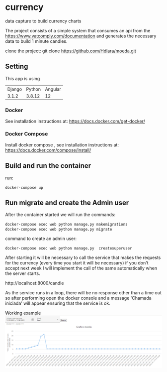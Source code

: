 # currency
data capture to build currency charts

The project consists of a simple system that consumes an api from the https://www.vatcomply.com/documentation
and generates the necessary data to build 1 minute candles.

clone the project: git clone https://github.com/Hdlara/moeda.git

## Setting

This app is using
<table>
	<tr>
		<td>Django</td>
		<td>Python</td>
		<td>Angular</td>
	</tr>
	<tr>
		<td>3.1.2</td>
		<td>3.8.12</td>
		<td>12</td>
	</tr>
</table>

### Docker

See installation instructions at: https://docs.docker.com/get-docker/

### Docker Compose

Install docker compose , see installation instructions at: https://docs.docker.com/compose/install/

## Build and run the container

run:
```
docker-compose up
```

## Run migrate and create the Admin user

After the container started we will run the commands:

```
docker-compose exec web python manage.py makemigrations
docker-compose exec web python manage.py migrate
```
command to create an admin user:

```
docker-compose exec web python manage.py  createsuperuser
```

After starting it will be necessary to call the service that makes the requests for the currency (every time you start it will be necessary) if you don't accept next week I will implement the call of the same automatically when the server starts.

http://localhost:8000/candle

As the service runs in a loop, there will be no response other than a time out so after performing open the docker console and a message 'Chamada iniciada' will appear ensuring that the service is ok.

Working example
![img.png](img.png)